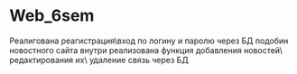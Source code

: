 # Web_6sem
Реалигована реагистрация\вход по логину и паролю через БД
подобин новостного сайта
внутри реализована функция добавления новостей\ редактирования их\ удаление связь через БД
